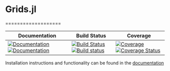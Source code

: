 # Grids.jl
===================

| **Documentation** | **Build Status** | **Coverage** |
|-------------------|------------------|--------------|
| [![Documentation](https://img.shields.io/badge/docs-stable-blue.svg)](https://vincentcp.github.io/Grids.jl/stable)  [![Documentation](https://img.shields.io/badge/docs-dev-blue.svg)](https://vincentcp.github.io/Grids.jl/dev) | [![Build Status](https://travis-ci.org/vincentcp/Grids.jl.png)](https://travis-ci.org/vincentcp/Grids.jl) [![Build status](https://ci.appveyor.com/api/projects/status/gh4ka7m9a7qekqu8?svg=true)](https://ci.appveyor.com/project/vincentcp/Grids-jl) | [![Coverage](https://codecov.io/gh/vincentcp/Grids.jl/branch/master/graph/badge.svg)](https://codecov.io/gh/vincentcp/Grids.jl)  [![Coverage Status](https://coveralls.io/repos/github/vincentcp/Grids.jl/badge.svg)](https://coveralls.io/github/vincentcp/Grids.jl) |


Installation instructions and functionality can be found in the [documentation](https://vincentcp.github.io/Grids.jl/dev)
